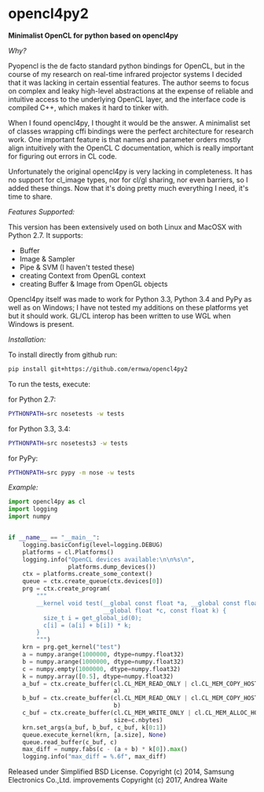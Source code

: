 opencl4py2
==========

**Minimalist OpenCL for python based on opencl4py**

_Why?_

Pyopencl is the de facto standard python bindings for OpenCL, but in the course of my research on real-time infrared projector systems I decided that it was lacking in certain essential features. The author seems to focus on complex and leaky high-level abstractions at the expense of reliable and intuitive access to the underlying OpenCL layer, and the interface code is compiled C++, which makes it hard to tinker with.

When I found opencl4py, I thought it would be the answer. A minimalist set of classes wrapping cffi bindings were the perfect architecture for research work. One important feature is that names and parameter orders mostly align intuitively with the OpenCL C documentation, which is really important for figuring out errors in CL code.

Unfortunately the original opencl4py is very lacking in completeness. It has no support for cl_image types, nor for cl/gl sharing, nor even barriers, so I added these things. Now that it's doing pretty much everything I need, it's time to share.


_Features Supported:_

This version has been extensively used on both Linux and MacOSX with Python 2.7. It supports:

- Buffer
- Image & Sampler
- Pipe & SVM (I haven't tested these)
- creating Context from OpenGL context
- creating Buffer & Image from OpenGL objects

Opencl4py itself was made to work for Python 3.3, Python 3.4 and PyPy as well as on Windows; I have not tested my additions on these platforms yet but it should work. GL/CL interop has been written to use WGL when Windows is present.


_Installation:_

To install directly from github run:
```bash
pip install git+https://github.com/ernwa/opencl4py2
```

To run the tests, execute:

for Python 2.7:
```bash
PYTHONPATH=src nosetests -w tests
```

for Python 3.3, 3.4:
```bash
PYTHONPATH=src nosetests3 -w tests
```

for PyPy:
```bash
PYTHONPATH=src pypy -m nose -w tests
```

_Example:_

```python
import opencl4py as cl
import logging
import numpy


if __name__ == "__main__":
    logging.basicConfig(level=logging.DEBUG)
    platforms = cl.Platforms()
    logging.info("OpenCL devices available:\n\n%s\n",
                 platforms.dump_devices())
    ctx = platforms.create_some_context()
    queue = ctx.create_queue(ctx.devices[0])
    prg = ctx.create_program(
        """
        __kernel void test(__global const float *a, __global const float *b,
                           __global float *c, const float k) {
          size_t i = get_global_id(0);
          c[i] = (a[i] + b[i]) * k;
        }
        """)
    krn = prg.get_kernel("test")
    a = numpy.arange(1000000, dtype=numpy.float32)
    b = numpy.arange(1000000, dtype=numpy.float32)
    c = numpy.empty(1000000, dtype=numpy.float32)
    k = numpy.array([0.5], dtype=numpy.float32)
    a_buf = ctx.create_buffer(cl.CL_MEM_READ_ONLY | cl.CL_MEM_COPY_HOST_PTR,
                              a)
    b_buf = ctx.create_buffer(cl.CL_MEM_READ_ONLY | cl.CL_MEM_COPY_HOST_PTR,
                              b)
    c_buf = ctx.create_buffer(cl.CL_MEM_WRITE_ONLY | cl.CL_MEM_ALLOC_HOST_PTR,
                              size=c.nbytes)
    krn.set_args(a_buf, b_buf, c_buf, k[0:1])
    queue.execute_kernel(krn, [a.size], None)
    queue.read_buffer(c_buf, c)
    max_diff = numpy.fabs(c - (a + b) * k[0]).max()
    logging.info("max_diff = %.6f", max_diff)
```

Released under Simplified BSD License.
Copyright (c) 2014, Samsung Electronics Co.,Ltd.
improvements Copyright (c) 2017, Andrea Waite
